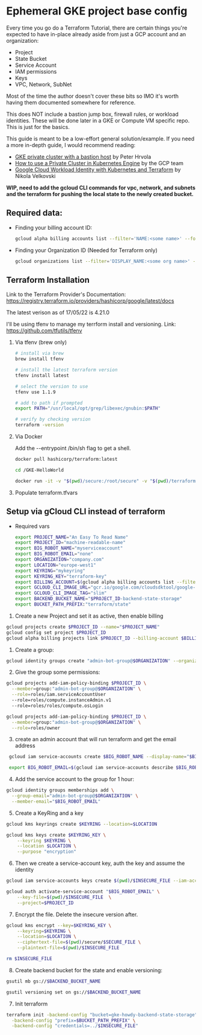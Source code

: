 # Ephemeral GKE project base config

Every time you go do a Terraform Tutorial, there are certain things you're expected to have in-place already aside from just a GCP account and an organization:

- Project
- State Bucket
- Service Account
- IAM permissions
- Keys
- VPC, Network, SubNet

Most of the time the author doesn't cover these bits so IMO it's worth having them documented somewhere for reference.

This does NOT include a bastion jump box, firewall rules, or workload identities. These will be done later in a GKE or Compute VM specific repo. This is just for the basics.

This guide is meant to be a low-effort general solution/example.
If you need a more in-depth guide, I would recommend reading:

- [GKE private cluster with a bastion host](https://medium.com/google-cloud/gke-private-cluster-with-a-bastion-host-5480b44793a7) by Peter Hrvola
- [How to use a Private Cluster in Kubernetes Engine](https://github.com/GoogleCloudPlatform/gke-private-cluster-demo) by the GCP team
- [Google Cloud Workload Identity with Kubernetes and Terraform](https://www.cobalt.io/blog/google-cloud-workload-identity-with-kubernetes-and-terraform) by Nikola Velkovski


**WIP, need to add the gcloud CLI commands for vpc, network, and subnets and the terraform for pushing the local state to the newly created bucket.**


## Required data:

- Finding your billing account ID:

  ```bash
  gcloud alpha billing accounts list --filter='NAME:<some name>' --format='value(ACCOUNT_ID)'
  ```

- Finding your Organization ID (Needed for Terraform only)
  
  ```bash
  gcloud organizations list --filter='DISPLAY_NAME:<some org name>' --format='value(ID)'
  ```

## Terraform Installation

Link to the Terraform Provider's Documentation: https://registry.terraform.io/providers/hashicorp/google/latest/docs

The latest verison as of 17/05/22 is 4.21.0

I'll be using tfenv to manage my terrform install and versioning. Link: https://github.com/tfutils/tfenv

1. Via tfenv (brew only)

    ```bash
    # install via brew
    brew install tfenv

    # install the latest terraform version
    tfenv install latest

    # select the version to use 
    tfenv use 1.1.9

    # add to path if prompted
    export PATH="/usr/local/opt/grep/libexec/gnubin:$PATH"

    # verify by checking version
    terraform -version
    ```

2. Via Docker

    Add the --entrypoint /bin/sh flag to get a shell.

    ```bash
    docker pull hashicorp/terraform:latest

    cd /GKE-HelloWorld

    docker run -it -v "$(pwd)/secure:/root/secure" -v "$(pwd)/terraform:/root/terraform" --workdir "/root/terraform" hashicorp/terraform:latest init
    ```

3. Populate terraform.tfvars

## Setup via gCloud CLI instead of terraform

- Required vars

  ```bash
  export PROJECT_NAME="An Easy To Read Name"
  export PROJECT_ID="machine-readable-name"
  export BIG_ROBOT_NAME="myserviceaccount"
  export BIG_ROBOT_EMAIL="none"
  export ORGANIZATION="company.com"
  export LOCATION="europe-west1"
  export KEYRING="mykeyring"
  export KEYRING_KEY="terraform-key"
  export BILLING_ACCOUNT=$(gcloud alpha billing accounts list --filter='NAME:<some name>' --format='value(ACCOUNT_ID)')
  export GCLOUD_CLI_IMAGE_URL="gcr.io/google.com/cloudsdktool/google-cloud-cli"
  export GCLOUD_CLI_IMAGE_TAG="slim"
  export BACKEND_BUCKET_NAME="$PROJECT_ID-backend-state-storage"
  export BUCKET_PATH_PREFIX:"terraform/state"
  ```

1. Create a new Project and set it as active, then enable billing

  ```bash
  gcloud projects create $PROJECT_ID --name="$PROJECT_NAME"
  gcloud config set project $PROJECT_ID
  gcloud alpha billing projects link $PROJECT_ID --billing-account $BILLING_ACCOUNT
  ```

1. Create a group:

  ```bash
  gcloud identity groups create "admin-bot-group@$ORGANIZATION" --organization=$ORGANIZATION --display-name="top-level bot group" --description="Admin level access robots"
  ```

2. Give the group some permissions:

  ```bash
  gcloud projects add-iam-policy-binding $PROJECT_ID \
    --member=group:"admin-bot-group@$ORGANIZATION" \
    --role=roles/iam.serviceAccountUser
    --role=roles/compute.instanceAdmin.v1
    --role=roles/roles/compute.osLogin

  gcloud projects add-iam-policy-binding $PROJECT_ID \
    --member=group:"admin-bot-group@$ORGANIZATION" \
    --role=roles/owner
  ```

3. create an admin account that will run terraform and get the email address

  ```bash
   gcloud iam service-accounts create $BIG_ROBOT_NAME --display-name="$BIG_ROBOT_NAME" 

   export BIG_ROBOT_EMAIL=$(gcloud iam service-accounts describe $BIG_ROBOT_NAME@$PROJECT_ID.iam.gserviceaccount.com --format='value(email)')
  ```

4. Add the service account to the group for 1 hour:

  ```bash
  gcloud identity groups memberships add \
    --group-email="admin-bot-group@$ORGANIZATION" \
    --member-email="$BIG_ROBOT_EMAIL"
  ```

5. Create a KeyRing and a key

  ```bash
  gcloud kms keyrings create $KEYRING --location=$LOCATION

  gcloud kms keys create $KEYRING_KEY \
      --keyring $KEYRING \
      --location $LOCATION \
      --purpose "encryption"
  ```

6. Then we create a service-account key, auth the key and assume the identity

  ```bash
  gcloud iam service-accounts keys create $(pwd)/$INSECURE_FILE --iam-account="$BIG_ROBOT_EMAIL"

  gcloud auth activate-service-account "$BIG_ROBOT_EMAIL" \
      --key-file=$(pwd)/$INSECURE_FILE  \
      --project=$PROJECT_ID
  ```

7. Encrypt the file. Delete the insecure version after.

  ```bash
  gcloud kms encrypt --key=$KEYRING_KEY \
      --keyring=$KEYRING \
      --location=$LOCATION \
      --ciphertext-file=$(pwd)/secure/$SECURE_FILE \
      --plaintext-file=$(pwd)/$INSECURE_FILE

  rm $INSECURE_FILE
  ```

8. Create backend bucket for the state and enable versioning:

  ```bash
  gsutil mb gs://$BACKEND_BUCKET_NAME

  gsutil versioning set on gs://$BACKEND_BUCKET_NAME
  ```

7. Init terraform

  ```bash
  terraform init -backend-config "bucket=gke-howdy-backend-state-storage" \
    -backend-config "prefix=$BUCKET_PATH_PREFIX" \
    -backend-config "credentials=../$INSECURE_FILE" 
  ```
